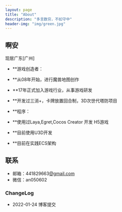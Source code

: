 ```yaml
---
layout: page
title: "About"
description: "多言数穷，不如守中"
header-img: "img/green.jpg"
---
```



## 啊安

现居广东[广州]​

- **游戏创造者：
- **从08年开始，进行魔兽地图创作
- **17年正式加入游戏行业，从事游戏研发
- **开发过三消+，卡牌放置回合制，3D次世代塔防项目

- **程序：
- **使用过Laya,Egret,Cocos Creator 开发 H5游戏
- **目前使用U3D开发
- **目前在实践ECS架构


## 联系


- 邮箱：441829663[@gmail.com ](/qq.com )
- 微信：an050602


### ChangeLog


- 2022-01-24 博客提交
